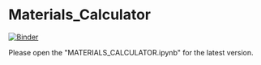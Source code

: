 # Materials_Calculator

[![Binder](https://mybinder.org/badge_logo.svg)](https://mybinder.org/v2/gh/anastasiya-kuzmich/Materials_Calculator/HEAD)

Please open the "MATERIALS_CALCULATOR.ipynb" for the latest version. 